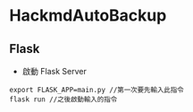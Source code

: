 # HackmdAutoBackup
## Flask 
- 啟動 Flask Server
```shell=
export FLASK_APP=main.py //第一次要先輸入此指令
flask run //之後啟動輸入的指令
```
